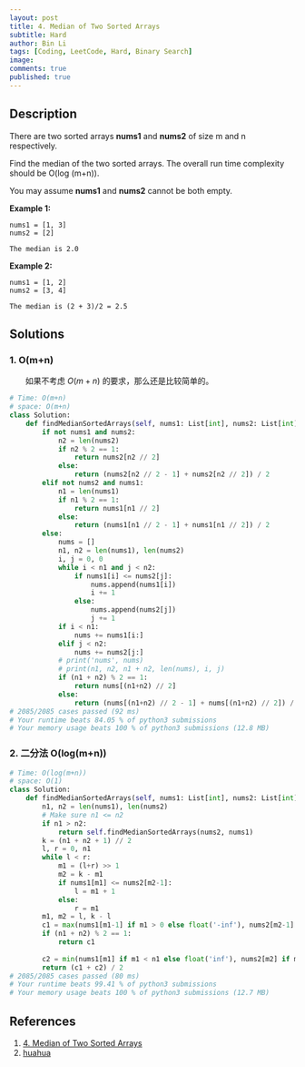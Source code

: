 ```yaml
---
layout: post
title: 4. Median of Two Sorted Arrays
subtitle: Hard
author: Bin Li
tags: [Coding, LeetCode, Hard, Binary Search]
image: 
comments: true
published: true
---
```


## Description

There are two sorted arrays **nums1** and **nums2** of size m and n respectively.

Find the median of the two sorted arrays. The overall run time complexity should be O(log (m+n)).

You may assume **nums1** and **nums2** cannot be both empty.

**Example 1:**

```
nums1 = [1, 3]
nums2 = [2]

The median is 2.0
```

**Example 2:**

```
nums1 = [1, 2]
nums2 = [3, 4]

The median is (2 + 3)/2 = 2.5
```

## Solutions
### 1. O(m+n)
　　如果不考虑 $O(m+n)$ 的要求，那么还是比较简单的。

```python
# Time: O(m+n)
# space: O(m+n)
class Solution:
    def findMedianSortedArrays(self, nums1: List[int], nums2: List[int]) -> float:
        if not nums1 and nums2:
            n2 = len(nums2)
            if n2 % 2 == 1:
                return nums2[n2 // 2]
            else:
                return (nums2[n2 // 2 - 1] + nums2[n2 // 2]) / 2
        elif not nums2 and nums1:
            n1 = len(nums1)
            if n1 % 2 == 1:
                return nums1[n1 // 2]
            else:
                return (nums1[n1 // 2 - 1] + nums1[n1 // 2]) / 2
        else:
            nums = []
            n1, n2 = len(nums1), len(nums2)
            i, j = 0, 0
            while i < n1 and j < n2:
                if nums1[i] <= nums2[j]:
                    nums.append(nums1[i])
                    i += 1
                else:
                    nums.append(nums2[j])
                    j += 1
            if i < n1:
                nums += nums1[i:]
            elif j < n2:
                nums += nums2[j:]
            # print('nums', nums)
            # print(n1, n2, n1 + n2, len(nums), i, j)
            if (n1 + n2) % 2 == 1:
                return nums[(n1+n2) // 2]
            else:
                return (nums[(n1+n2) // 2 - 1] + nums[(n1+n2) // 2]) / 2
# 2085/2085 cases passed (92 ms)
# Your runtime beats 84.05 % of python3 submissions
# Your memory usage beats 100 % of python3 submissions (12.8 MB)
```

### 2. 二分法 O(log(m+n))

```python
# Time: O(log(m+n))
# space: O(1)
class Solution:
    def findMedianSortedArrays(self, nums1: List[int], nums2: List[int]) -> float:
        n1, n2 = len(nums1), len(nums2)
        # Make sure n1 <= n2
        if n1 > n2:
            return self.findMedianSortedArrays(nums2, nums1)
        k = (n1 + n2 + 1) // 2
        l, r = 0, n1
        while l < r:
            m1 = (l+r) >> 1
            m2 = k - m1
            if nums1[m1] <= nums2[m2-1]:
                l = m1 + 1
            else:
                r = m1
        m1, m2 = l, k - l
        c1 = max(nums1[m1-1] if m1 > 0 else float('-inf'), nums2[m2-1] if m2 > 0 else float('-inf'))
        if (n1 + n2) % 2 == 1:
            return c1
        
        c2 = min(nums1[m1] if m1 < n1 else float('inf'), nums2[m2] if m2 < n2 else float('inf'))
        return (c1 + c2) / 2
# 2085/2085 cases passed (80 ms)
# Your runtime beats 99.41 % of python3 submissions
# Your memory usage beats 100 % of python3 submissions (12.7 MB)
```

## References
1. [4. Median of Two Sorted Arrays](https://leetcode.com/problems/median-of-two-sorted-arrays/description/)
2. [huahua](https://www.youtube.com/watch?v=KB9IcSCDQ9k)